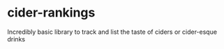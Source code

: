 # cider-rankings

Incredibly basic library to track and list the taste of ciders or cider-esque drinks
